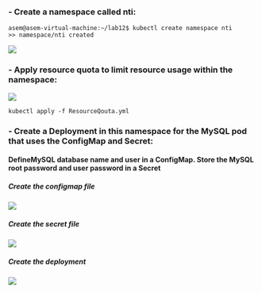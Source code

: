 ### - Create a namespace called nti:
```
asem@asem-virtual-machine:~/lab12$ kubectl create namespace nti
>> namespace/nti created
```
<img src="https://github.com/Asem-Mohamed-321/iVolve-OJT/assets/167926594/bee1111c-96ee-4609-a7b0-e1275fa36c31">

### - Apply resource quota to limit resource usage within the namespace: 
<img src="https://github.com/Asem-Mohamed-321/iVolve-OJT/assets/167926594/22a253cc-31ee-4ca6-96f5-37a31d89e720">

```
kubectl apply -f ResourceQouta.yml
```
### - Create a Deployment in this namespace for the MySQL pod that uses the ConfigMap and Secret:
#### DefineMySQL database name and user in a ConfigMap. Store the MySQL root password and user password in a Secret
##### Create the configmap file
<img src="https://github.com/Asem-Mohamed-321/iVolve-OJT/assets/167926594/2fb5fb96-412f-4345-b22d-07c2a67276ba">

##### Create the secret file 
<img src="https://github.com/Asem-Mohamed-321/iVolve-OJT/assets/167926594/c50363ec-19ed-4ab1-b9d7-b729a2b6ecc7">

##### Create the deployment
<img src="https://github.com/Asem-Mohamed-321/iVolve-OJT/assets/167926594/f3675de5-8e2f-4fed-96af-b9c653007a38">
